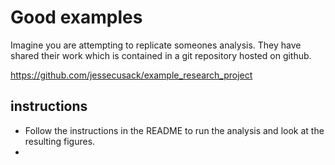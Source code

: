 # Good examples

Imagine you are attempting to replicate someones analysis. They have shared their work which is contained in a git repository hosted on github.

https://github.com/jessecusack/example_research_project

## instructions

* Follow the instructions in the README to run the analysis and look at the resulting figures.
* 
